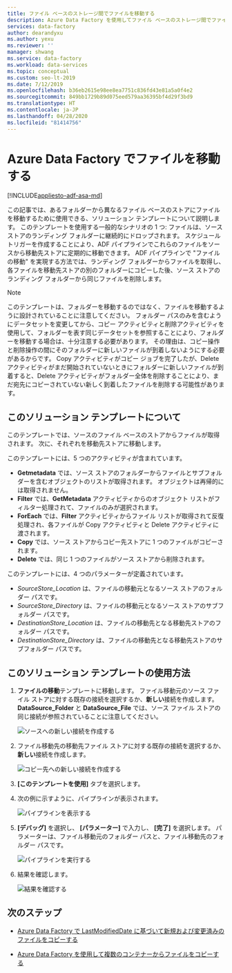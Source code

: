 ```yaml
---
title: ファイル ベースのストレージ間でファイルを移動する
description: Azure Data Factory を使用してファイル ベースのストレージ間でファイルを移動するための、ソリューション テンプレートの使用方法について説明します。
services: data-factory
author: dearandyxu
ms.author: yexu
ms.reviewer: ''
manager: shwang
ms.service: data-factory
ms.workload: data-services
ms.topic: conceptual
ms.custom: seo-lt-2019
ms.date: 7/12/2019
ms.openlocfilehash: b36eb2615e98ee8ea7751c836fd43e81a5a0f4e2
ms.sourcegitcommit: 849bb1729b89d075eed579aa36395bf4d29f3bd9
ms.translationtype: HT
ms.contentlocale: ja-JP
ms.lasthandoff: 04/28/2020
ms.locfileid: "81414756"
---
```

# <a name="move-files-with-azure-data-factory"></a>Azure Data Factory でファイルを移動する
[!INCLUDE[appliesto-adf-asa-md](includes/appliesto-adf-asa-md.md)]

この記事では、あるフォルダーから異なるファイル ベースのストアにファイルを移動するために使用できる、ソリューション テンプレートについて説明します。 このテンプレートを使用する一般的なシナリオの 1 つ: ファイルは、ソース ストアのランディング フォルダーに継続的にドロップされます。 スケジュール トリガーを作成することにより、ADF パイプラインでこれらのファイルをソースから移動先ストアに定期的に移動できます。  ADF パイプラインで "ファイルの移動" を実現する方法では、ランディング フォルダーからファイルを取得し、各ファイルを移動先ストアの別のフォルダーにコピーした後、ソース ストアのランディング フォルダーから同じファイルを削除します。

> [!NOTE]
> このテンプレートは、フォルダーを移動するのではなく、ファイルを移動するように設計されていることに注意してください。  フォルダー パスのみを含むようにデータセットを変更してから、コピー アクティビティと削除アクティビティを使用して、フォルダーを表す同じデータセットを参照することにより、フォルダーを移動する場合は、十分注意する必要があります。 その理由は、コピー操作と削除操作の間にそのフォルダーに新しいファイルが到着しないようにする必要があるからです。 Copy アクティビティがコピー ジョブを完了したが、Delete アクティビティがまだ開始されていないときにフォルダーに新しいファイルが到着すると、Delete アクティビティがフォルダー全体を削除することにより、まだ宛先にコピーされていない新しく到着したファイルを削除する可能性があります。

## <a name="about-this-solution-template"></a>このソリューション テンプレートについて

このテンプレートでは、ソースのファイル ベースのストアからファイルが取得されます。 次に、それぞれを移動先ストアに移動します。

このテンプレートには、5 つのアクティビティが含まれています。
- **Getmetadata** では、ソース ストアのフォルダーからファイルとサブフォルダーを含むオブジェクトのリストが取得されます。 オブジェクトは再帰的には取得されません。 
- **Filter** では、**GetMetadata** アクティビティからのオブジェクト リストがフィルター処理されて、ファイルのみが選択されます。 
- **ForEach** では、**Filter** アクティビティからファイル リストが取得されて反復処理され、各ファイルが Copy アクティビティと Delete アクティビティに渡されます。
- **Copy** では、ソース ストアからコピー先ストアに 1 つのファイルがコピーされます。
- **Delete** では、同じ 1 つのファイルがソース ストアから削除されます。

このテンプレートには、4 つのパラメーターが定義されています。
- *SourceStore_Location* は、ファイルの移動元となるソース ストアのフォルダー パスです。 
- *SourceStore_Directory* は、ファイルの移動元となるソース ストアのサブフォルダー パスです。
- *DestinationStore_Location* は、ファイルの移動先となる移動先ストアのフォルダー パスです。 
- *DestinationStore_Directory* は、ファイルの移動先となる移動先ストアのサブフォルダー パスです。

## <a name="how-to-use-this-solution-template"></a>このソリューション テンプレートの使用方法

1. **ファイルの移動**テンプレートに移動します。 ファイル移動元のソース ファイル ストアに対する既存の接続を選択するか、**新しい**接続を作成します。 **DataSource_Folder** と **DataSource_File** では、ソース ファイル ストアの同じ接続が参照されていることに注意してください。

    ![ソースへの新しい接続を作成する](media/solution-template-move-files/move-files1.png)

2. ファイル移動先の移動先ファイル ストアに対する既存の接続を選択するか、**新しい**接続を作成します。

    ![コピー先への新しい接続を作成する](media/solution-template-move-files/move-files2.png)

3. **[このテンプレートを使用]** タブを選択します。
    
4. 次の例に示すように、パイプラインが表示されます。

    ![パイプラインを表示する](media/solution-template-move-files/move-files4.png)

5. **[デバッグ]** を選択し、 **[パラメーター]** で入力し、 **[完了]** を選択します。   パラメーターは、ファイル移動元のフォルダー パスと、ファイル移動先のフォルダー パスです。 

    ![パイプラインを実行する](media/solution-template-move-files/move-files5.png)

6. 結果を確認します。

    ![結果を確認する](media/solution-template-move-files/move-files6.png)

## <a name="next-steps"></a>次のステップ

- [Azure Data Factory で LastModifiedDate に基づいて新規および変更済みのファイルをコピーする](solution-template-copy-new-files-lastmodifieddate.md)

- [Azure Data Factory を使用して複数のコンテナーからファイルをコピーする](solution-template-copy-files-multiple-containers.md)